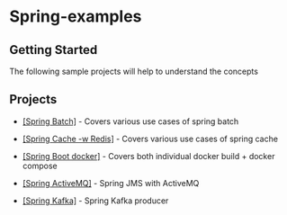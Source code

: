 # Spring-examples

## Getting Started

The following sample projects will help to understand the concepts

## Projects

* <a href="spring-batch">[Spring Batch]</a> - Covers various use cases of spring batch

* <a href="spring-cache">[Spring Cache -w Redis]</a> - Covers various use cases of spring cache

* <a href="spring-boot-docker">[Spring Boot docker]</a> - Covers both individual docker build + docker compose

* <a href="spring-jms">[Spring ActiveMQ]</a> - Spring JMS with ActiveMQ

* <a href="spring-kafka">[Spring Kafka]</a> - Spring Kafka producer
